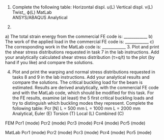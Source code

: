 1. Complete the following table:
                Horizontal displ. u(L)      Vertical displ. v(L)    Twist,, ϕ(L)
MatLab  
ANSYS/ABAQUS
Analytical

2. 
a) The total strain energy from the commercial FE code is: ____________
b) The work of the applied load in the commercial FE code is: ____________
c) The corresponding work in the MatLab code is: ____________
3. Plot and print the shear stress distributions requested in task 7 in the lab instructions. Add 
your analytically calculated shear stress distribution (τ=q/t) to the plot (by hand if you like) 
and compare the solutions.

4. Plot and print the warping and normal stress distributions requested in tasks 8 and 9 in the 
lab instructions. Add your analytical results and compare the solutions.
The critical buckling load for the beam is estimated. Results are derived analytically, with the 
commercial FE code and with the MatLab code, which should be modified for this task. For 
the FE results, examine (at least) the 5 first critical buckling loads and try to distinguish which 
buckling modes they represent.
Complete the following table:
Pcr [N]                 L = 500 mm      L = 1000 mm     L = 2000 mm
Analytical,
    Euler (E)
    Torsion (T)
    Local (L)
    Combined (C)
 
 FEM
    Pcr1 (mode)
    Pcr2 (mode)
    Pcr3 (mode)
    Pcr4 (mode)
    Pcr5 (mode)

MatLab
    Pcr1 (mode)
    Pcr2 (mode)
    Pcr3 (mode)
    Pcr4 (mode)
    Pcr5 (mode)